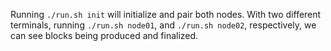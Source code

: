Running `./run.sh init` will initialize and pair both nodes. With two different
terminals, running `./run.sh node01`, and `./run.sh node02`, respectively, we
can see blocks being produced and finalized.
